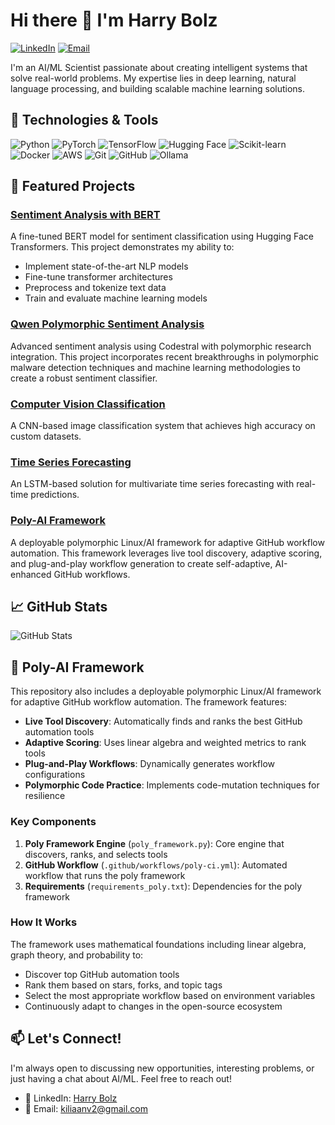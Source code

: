 # Hi there 👋 I'm Harry Bolz

[![LinkedIn](https://img.shields.io/badge/LinkedIn-0077B5?style=for-the-badge&logo=linkedin&logoColor=white)](https://www.linkedin.com/in/harry-bolz-208249370/)
[![Email](https://img.shields.io/badge/Email-D14836?style=for-the-badge&logo=gmail&logoColor=white)](mailto:kiliaanv2@gmail.com)

I'm an AI/ML Scientist passionate about creating intelligent systems that solve real-world problems. My expertise lies in deep learning, natural language processing, and building scalable machine learning solutions.

## 🔧 Technologies & Tools

![Python](https://img.shields.io/badge/Python-3776AB?style=for-the-badge&logo=python&logoColor=white)
![PyTorch](https://img.shields.io/badge/PyTorch-EE4C2C?style=for-the-badge&logo=pytorch&logoColor=white)
![TensorFlow](https://img.shields.io/badge/TensorFlow-FF6F00?style=for-the-badge&logo=tensorflow&logoColor=white)
![Hugging Face](https://img.shields.io/badge/Hugging%20Face-FFD21E?style=for-the-badge&logo=huggingface&logoColor=black)
![Scikit-learn](https://img.shields.io/badge/scikit--learn-F7931E?style=for-the-badge&logo=scikit-learn&logoColor=white)
![Docker](https://img.shields.io/badge/Docker-2496ED?style=for-the-badge&logo=docker&logoColor=white)
![AWS](https://img.shields.io/badge/AWS-232F3E?style=for-the-badge&logo=amazonaws&logoColor=white)
![Git](https://img.shields.io/badge/Git-F05032?style=for-the-badge&logo=git&logoColor=white)
![GitHub](https://img.shields.io/badge/GitHub-181717?style=for-the-badge&logo=github&logoColor=white)
![Ollama](https://img.shields.io/badge/Ollama-000000?style=for-the-badge&logo=ollama&logoColor=white)

## 🚀 Featured Projects

### [Sentiment Analysis with BERT](https://github.com/BoozeLee/sentiment-analysis-bert)
A fine-tuned BERT model for sentiment classification using Hugging Face Transformers. This project demonstrates my ability to:
- Implement state-of-the-art NLP models
- Fine-tune transformer architectures
- Preprocess and tokenize text data
- Train and evaluate machine learning models

### [Qwen Polymorphic Sentiment Analysis](https://github.com/BoozeLee/qwen-polymorphic-sentiment-analysis)
Advanced sentiment analysis using Codestral with polymorphic research integration. This project incorporates recent breakthroughs in polymorphic malware detection techniques and machine learning methodologies to create a robust sentiment classifier.

### [Computer Vision Classification](https://github.com/BoozeLee/cv-classification-project)
A CNN-based image classification system that achieves high accuracy on custom datasets.

### [Time Series Forecasting](https://github.com/BoozeLee/time-series-forecasting)
An LSTM-based solution for multivariate time series forecasting with real-time predictions.

### [Poly-AI Framework](https://github.com/BoozeLee/githubupdater-tools)
A deployable polymorphic Linux/AI framework for adaptive GitHub workflow automation. This framework leverages live tool discovery, adaptive scoring, and plug-and-play workflow generation to create self-adaptive, AI-enhanced GitHub workflows.

## 📈 GitHub Stats

![GitHub Stats](https://github-readme-stats.vercel.app/api?username=BoozeLee&show_icons=true&theme=radical)

## 🧠 Poly-AI Framework

This repository also includes a deployable polymorphic Linux/AI framework for adaptive GitHub workflow automation. The framework features:

- **Live Tool Discovery**: Automatically finds and ranks the best GitHub automation tools
- **Adaptive Scoring**: Uses linear algebra and weighted metrics to rank tools
- **Plug-and-Play Workflows**: Dynamically generates workflow configurations
- **Polymorphic Code Practice**: Implements code-mutation techniques for resilience

### Key Components

1. **Poly Framework Engine** (`poly_framework.py`): Core engine that discovers, ranks, and selects tools
2. **GitHub Workflow** (`.github/workflows/poly-ci.yml`): Automated workflow that runs the poly framework
3. **Requirements** (`requirements_poly.txt`): Dependencies for the poly framework

### How It Works

The framework uses mathematical foundations including linear algebra, graph theory, and probability to:
- Discover top GitHub automation tools
- Rank them based on stars, forks, and topic tags
- Select the most appropriate workflow based on environment variables
- Continuously adapt to changes in the open-source ecosystem

## 📫 Let's Connect!

I'm always open to discussing new opportunities, interesting problems, or just having a chat about AI/ML. Feel free to reach out!

- 🔗 LinkedIn: [Harry Bolz](https://www.linkedin.com/in/harry-bolz-208249370/)
- 📧 Email: [kiliaanv2@gmail.com](mailto:kiliaanv2@gmail.com)